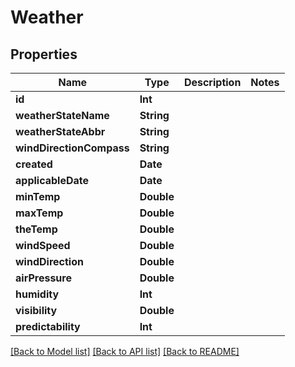 # Weather

## Properties
Name | Type | Description | Notes
------------ | ------------- | ------------- | -------------
**id** | **Int** |  | 
**weatherStateName** | **String** |  | 
**weatherStateAbbr** | **String** |  | 
**windDirectionCompass** | **String** |  | 
**created** | **Date** |  | 
**applicableDate** | **Date** |  | 
**minTemp** | **Double** |  | 
**maxTemp** | **Double** |  | 
**theTemp** | **Double** |  | 
**windSpeed** | **Double** |  | 
**windDirection** | **Double** |  | 
**airPressure** | **Double** |  | 
**humidity** | **Int** |  | 
**visibility** | **Double** |  | 
**predictability** | **Int** |  | 

[[Back to Model list]](../README.md#documentation-for-models) [[Back to API list]](../README.md#documentation-for-api-endpoints) [[Back to README]](../README.md)


